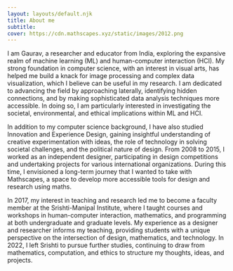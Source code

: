 ```yaml
---
layout: layouts/default.njk
title: About me
subtitle:
cover: https://cdn.mathscapes.xyz/static/images/2012.png
---  
```

   
I am Gaurav, a researcher and educator from India, exploring the expansive realm of machine learning (ML) and human-computer interaction (HCI). My strong foundation in computer science, with an interest in visual arts, has helped me build a knack for image processing and complex data visualization, which I believe can be useful in my research. I am dedicated to advancing the field by approaching laterally, identifying hidden connections, and by making sophisticated data analysis techniques more accessible. In doing so, I am particularly interested in investigating the societal, environmental, and ethical implications within ML and HCI.

In addition to my computer science background, I have also studied Innovation and Experience Design, gaining insightful understanding of creative experimentation with ideas, the role of technology in solving societal challenges, and the political nature of design. From 2008 to 2015, I worked as an independent designer, participating in design competitions and undertaking projects for various international organizations. During this time, I envisioned a long-term journey that I wanted to take with Mathscapes, a space to develop more accessible tools for design and research using maths.

In 2017, my interest in teaching and research led me to become a faculty member at the Srishti-Manipal Institute, where I taught courses and workshops in human-computer interaction, mathematics, and programming at both undergraduate and graduate levels. My experience as a designer and researcher informs my teaching, providing students with a unique perspective on the intersection of design, mathematics, and technology. In 2022, I left Srishti to pursue further studies, continuing to draw from mathematics, computation, and ethics to structure my thoughts, ideas, and projects.